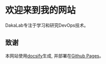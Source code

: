 # 欢迎来到我的网站

DakaLab专注于学习和研究DevOps技术。

## 致谢

本网站使用[docsify](https://github.com/docsifyjs/docsify)生成, 并部署在[Github Pages](https://pages.github.com/)。
